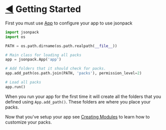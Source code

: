 # [◀](../README) Getting Started

First you must use [App](../App) to configure your app to use jsonpack
```py
import jsonpack
import os

PATH = os.path.dirname(os.path.realpath(__file__))

# Main class for loading all packs
app = jsonpack.App('app')

# Add folders that it should check for packs.
app.add_path(os.path.join(PATH, 'packs'), permission_level=2)

# Load all packs
app.run()
```

When you run your app for the first time it will create all the folders that you defined using `App.add_path()`. These folders are where you place your packs.

Now that you've setup your app see [Creating Modules](./creating_modules) to learn how to customize your packs.